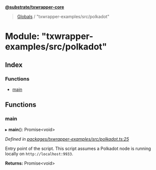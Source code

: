 **[@substrate/txwrapper-core](../README.md)**

> [Globals](../globals.md) / "txwrapper-examples/src/polkadot"

# Module: "txwrapper-examples/src/polkadot"

## Index

### Functions

* [main](_txwrapper_examples_src_polkadot_.md#main)

## Functions

### main

▸ **main**(): Promise<void\>

*Defined in [packages/txwrapper-examples/src/polkadot.ts:25](https://github.com/paritytech/txwrapper-core/blob/2862592/packages/txwrapper-examples/src/polkadot.ts#L25)*

Entry point of the script. This script assumes a Polkadot node is running
locally on `http://localhost:9933`.

**Returns:** Promise<void\>
